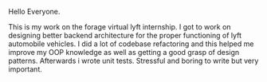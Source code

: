 Hello Everyone.

This is my work on the forage virtual lyft internship. I got to work on designing better backend architecture for the proper functioning of lyft automobile vehicles.
I did a lot of codebase refactoring and this helped me improve my OOP knowledge as well as getting a good grasp of design patterns.
Afterwards i wrote unit tests. Stressful and boring to write but very important.

